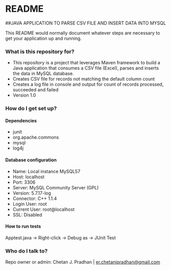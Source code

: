 # README #

##JAVA APPLICATION TO PARSE CSV FILE AND INSERT DATA INTO MYSQL

This README would normally document whatever steps are necessary to get your application up and running.

### What is this repository for? ###

* This repository is a project that leverages Maven framework to build a Java application that consumes a CSV file (Excel), parses and inserts the data in MySQL database. 
* Creates CSV file for records not matching the default column count
* Creates a log file in console and output for count of records processed, succeeded and failed
* Version 1.0

### How do I get set up? ###

#### Dependencies 
* junit
* org.apache.commons
* mysql
* log4j

#### Database configuration 
* Name:  Local instance MySQL57
* Host: localhost
* Port: 3306
* Server: MySQL Community Server (GPL)
* Version: 5.7.17-log
* Connector: C++ 1.1.4
* Login User: root
* Current User: root@localhost
* SSL: Disabled

#### How to run tests
Apptest.java -> Right-click -> Debug as -> JUnit Test

### Who do I talk to? ###

Repo owner or admin: Chetan J. Pradhan | er.chetanjpradhan@gmail.com